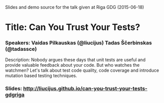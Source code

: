 Slides and demo source for the talk given at Riga GDG (2015-06-18)

# Title: Can You Trust Your Tests?
### Speakers: Vaidas Pilkauskas (@liucijus) Tadas Ščerbinskas (@tadassce)
Description: Nobody argues these days that unit tests are useful and provide valuable feedback about your code. But who watches the watchmen? Let's talk about test code quality, code coverage and introduce mutation based testing techniques.

### Slides: http://liucijus.github.io/can-you-trust-your-tests-gdgriga

